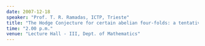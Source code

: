 ```yaml
---
date: 2007-12-18
speaker: "Prof. T. R. Ramadas, ICTP, Trieste"
title: "The Hodge Conjecture for certain abelian four-folds: a tentative gauge theoretic approach."
time: "2.00 p.m."
venue: "Lecture Hall - III, Dept. of Mathematics"
---
```


